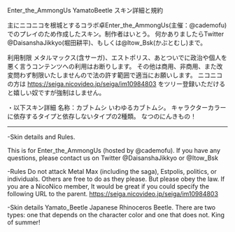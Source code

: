 Enter_the_AmmongUs
YamatoBeetle
スキン詳細と規約

主にニコニコを根城とするコラボ卓Enter_the_AmmongUs(主催：@cademofu)
でのプレイのため作成したスキン。制作者はいとう。
何かありましたらTwitter @DaisanshaJikkyo(堀田耕平)、もしくは@Itow_Bsk(かぶとむし)まで。

利用制限
メタルマックス(含サーガ)、エストポリス、あとついでに政治や個人を悪く言うコンテンツへの利用はお断りします。
その他は商用、非商用、また改変問わず制限いたしませんので法の許す範囲で適当にお願いします。
ニコニコの方は
https://seiga.nicovideo.jp/seiga/im10984803
をツリー登録いただけると嬉しい奴ですが強制はしません。

・以下スキン詳細
名称：カブトムシ
いわゆるカブトムシ。
キャラクターカラーに依存するタイプと依存しないタイプの2種類。
なつのにんきもの！


-------------------------------------------------------------------
-Skin details and Rules.

This is for Enter_the_AmmongUs (hosted by @cademofu).
If you have any questions, please contact us on Twitter @DaisanshaJikkyo or @Itow_Bsk

-Rules
Do not attack Metal Max (including the saga), Estpolis, politics, or individuals.
Others are free to do as they please. But please obey the law.
If you are a NicoNico member, It would be great if you could specify the following URL to the parent.
https://seiga.nicovideo.jp/seiga/im10984803

-Skin details
Yamato_Beetle
Japanese Rhinoceros Beetle.
There are two types: one that depends on the character color and one that does not.
King of summer!